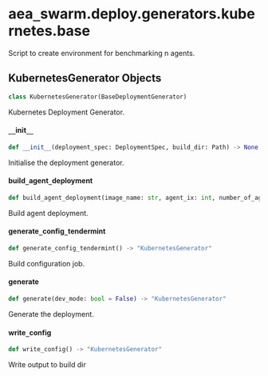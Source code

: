 <a id="aea_swarm.deploy.generators.kubernetes.base"></a>

# aea`_`swarm.deploy.generators.kubernetes.base

Script to create environment for benchmarking n agents.

<a id="aea_swarm.deploy.generators.kubernetes.base.KubernetesGenerator"></a>

## KubernetesGenerator Objects

```python
class KubernetesGenerator(BaseDeploymentGenerator)
```

Kubernetes Deployment Generator.

<a id="aea_swarm.deploy.generators.kubernetes.base.KubernetesGenerator.__init__"></a>

#### `__`init`__`

```python
def __init__(deployment_spec: DeploymentSpec, build_dir: Path) -> None
```

Initialise the deployment generator.

<a id="aea_swarm.deploy.generators.kubernetes.base.KubernetesGenerator.build_agent_deployment"></a>

#### build`_`agent`_`deployment

```python
def build_agent_deployment(image_name: str, agent_ix: int, number_of_agents: int, agent_vars: Dict[str, Any]) -> str
```

Build agent deployment.

<a id="aea_swarm.deploy.generators.kubernetes.base.KubernetesGenerator.generate_config_tendermint"></a>

#### generate`_`config`_`tendermint

```python
def generate_config_tendermint() -> "KubernetesGenerator"
```

Build configuration job.

<a id="aea_swarm.deploy.generators.kubernetes.base.KubernetesGenerator.generate"></a>

#### generate

```python
def generate(dev_mode: bool = False) -> "KubernetesGenerator"
```

Generate the deployment.

<a id="aea_swarm.deploy.generators.kubernetes.base.KubernetesGenerator.write_config"></a>

#### write`_`config

```python
def write_config() -> "KubernetesGenerator"
```

Write output to build dir

